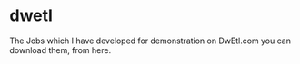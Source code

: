# dwetl
The Jobs which I have developed for demonstration on DwEtl.com you can download them, from here. 
